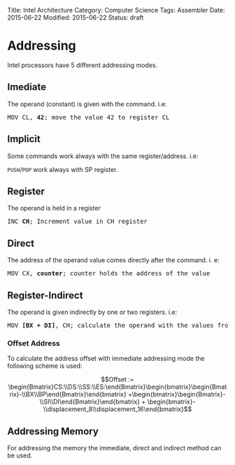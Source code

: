 Title: Intel Architecture
Category: Computer Science
Tags: Assembler
Date: 2015-06-22
Modified: 2015-06-22
Status: draft


# Addressing

Intel processors have 5 different addressing modes.

## Imediate

The operand (constant) is given with the command. i.e:

<pre>MOV CL, <strong>42</strong>; move the value 42 to register CL</pre>


## Implicit

Some commands work always with the same register/address. i.e:

`PUSH`/`POP` work always with SP register.

## Register

The operand is held in a register

<pre>INC <strong>CH</strong>; Increment value in CH register</pre>


## Direct

The address of the operand value comes directly after the command. i. e:

<pre>MOV CX, <strong>counter</strong>; counter holds the address of the value</pre>

## Register-Indirect

The operand is given indirectly by one or two registers. i.e:

<pre>MOV <strong>[BX + DI]</strong>, CH; calculate the operand with the values from BX and DI</pre>

### Offset Address
To calculate the address offset with immediate addressing  mode the following scheme is used:

$$Offset := \begin{Bmatrix}CS:\\DS:\\SS:\\ES:\end{Bmatrix}\begin{bmatrix}\begin{Bmatrix}-\\BX\\BP\end{Bmatrix}\end{bmatrix} +\begin{bmatrix}\begin{Bmatrix}-\\SI\\DI\end{Bmatrix}\end{bmatrix} + \begin{bmatrix}-\\displacement_8\\displacement_16\end{bmatrix}$$


## Addressing Memory
 For addressing the memory the immediate, direct and indirect method can be used.
